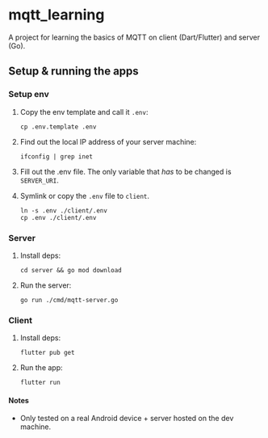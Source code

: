 # mqtt_learning

A project for learning the basics of MQTT on client (Dart/Flutter) and server (Go).

## Setup & running the apps

### Setup env

1. Copy the env template and call it `.env`:

	```shell
	cp .env.template .env
	```

2. Find out the local IP address of your server machine:
	```shell
	ifconfig | grep inet
	```

3. Fill out the .env file. The only variable that _has_ to be changed is `SERVER_URI`.

4. Symlink or copy the `.env` file to `client`.
   
   ```shell
   ln -s .env ./client/.env
   cp .env ./client/.env
   ```

### Server

1. Install deps:
   ```shell
   cd server && go mod download
   ```

2. Run the server:
   ```shell
   go run ./cmd/mqtt-server.go
   ```

### Client

1. Install deps:
	
	```shell
	flutter pub get
	```

2. Run the app:

	```shell
	flutter run
	```


#### Notes

- Only tested on a real Android device + server hosted on the dev machine.
